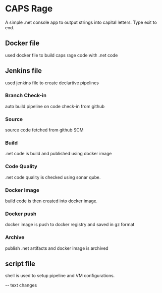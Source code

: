 # CAPS Rage 

A simple .net console app to output strings into capital letters. Type exit to end.

## Docker file

used docker file to build caps rage code with .net code

## Jenkins file

used jenkins file to create declartive pipelines

### Branch Check-in

auto build pipeline on code check-in from github

### Source

source code fetched from github SCM

### Build

.net code is build and published using docker image

### Code Quality

.net code quality is checked using sonar qube.

### Docker Image

build code is then created into docker image.

### Docker push

docker image is push to docker registry and saved in gz format

### Archive

publish .net artifacts and docker image is archived

## script file

shell is used to setup pipeline and VM configurations.

-- text changes
